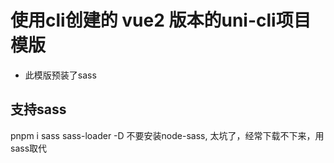# 使用cli创建的 vue2 版本的uni-cli项目模版
- 此模版预装了sass
## 支持sass
pnpm i sass sass-loader -D
不要安装node-sass, 太坑了，经常下载不下来，用sass取代
